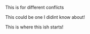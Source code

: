 This is for different conflicts

This could be one I didint know about!

This is where this ish starts!